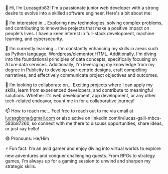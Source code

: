 👋 Hi, I’m Lucasgdb83!
I'm a passionate junior web developer with a strong desire to evolve into a skilled software engineer. Here's a bit about me:

👀 I’m interested in...
Exploring new technologies, solving complex problems, and contributing to innovative projects that make a positive impact on people's lives. I have a keen interest in full-stack development, machine learning, and cybersecurity.

🌱 I’m currently learning...
I'm constantly enhancing my skills in areas such as Python language, Wordpress/elementor,HTML. Additionally, I'm diving into the foundational principles of data concepts, specifically focusing on Azure data services.
Additionally, I'm leveraging my knowledge from my degree in Publicity to develop user-centric designs, craft compelling narratives, and effectively communicate project objectives and outcomes.

💞️ I’m looking to collaborate on...
Exciting projects where I can apply my skills, learn from experienced developers, and contribute to meaningful solutions. Whether it's web development, app development, or any other tech-related endeavor, count me in for a collaborative journey!

📫 How to reach me...
Feel free to reach out to me via email at lucasgbona@gmail.com or also active on linkedin.com/in/lucas-galli-mbcs-583b87260, so connect with me there to discuss opportunities, share ideas, or just say hello!

😄 Pronouns:
He/Him

⚡ Fun fact:
I'm an avid gamer and enjoy diving into virtual worlds to explore new adventures and conquer challenging quests. From RPGs to strategy games, I'm always up for a gaming session to unwind and sharpen my strategic skills.
